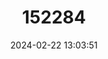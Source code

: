 ---
title: "152284"
category: "Mammillaria dioica"
draft: false
date: 2024-02-22 13:03:51
languages:
  Spanish; Castilian: ["Biznaga Llavina"]
  English: ["Strawberry Cactus"]
---